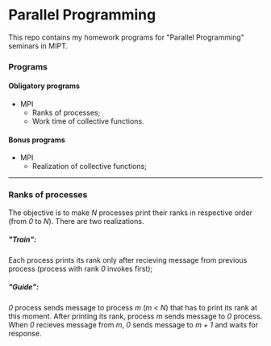 # Parallel Programming
This repo contains my homework programs for "Parallel Programming" seminars in MIPT.
### Programs
#### Obligatory programs
* MPI
  * Ranks of processes;
  * Work time of collective functions.
#### Bonus programs
* MPI
  * Realization of collective functions;
----
### Ranks of processes
The objective is to make _N_ processes print their ranks in respective order (from _0_ to _N_). There are two realizations.
##### "Train":
Each process prints its rank only after recieving message from previous process (process with rank _0_ invokes first);
##### "Guide":
_0_ process sends message to process _m_ (_m_ < _N_) that has to print its rank at this moment. After printing its rank, process _m_ sends message to _0_ process. When _0_ recieves message from _m_, _0_ sends message to _m + 1_ and waits for response.
